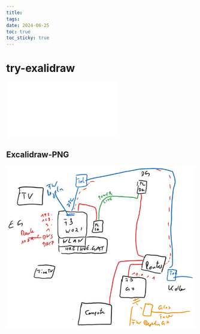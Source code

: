 ```yaml
---
title: 
tags: 
date: 2024-06-25
toc: true
toc_sticky: true
---
```


# try-exalidraw

![2024-03-06 19.25.14.excalidraw](../Excalidraw/2024-03-06%2019.25.14.excalidraw.md)
## Excalidraw-PNG

![2024-03-06 19.25.14.excalidraw](../_asset/2024-06-25-try-exalidraw_image_1.png)